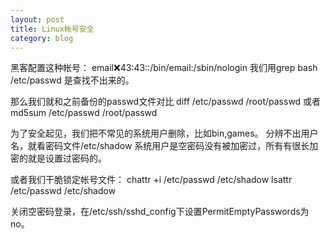 ```yaml
---
layout: post
title: Linux帐号安全
category: blog
---
```

黑客配置这种帐号：
email:x:43:43::/bin/email:/sbin/nologin
我们用grep bash /etc/passwd 是查找不出来的。

那么我们就和之前备份的passwd文件对比
diff /etc/passwd /root/passwd
或者
md5sum /etc/passwd /root/passwd

为了安全起见，我们把不常见的系统用户删除，比如bin,games。
分辨不出用户名，就看密码文件/etc/shadow 系统用户是空密码没有被加密过，所有有很长加密的就是设置过密码的。

或者我们干脆锁定帐号文件：
chattr +i /etc/passwd /etc/shadow
lsattr /etc/passwd /etc/shadow

关闭空密码登录，在/etc/ssh/sshd_config下设置PermitEmptyPasswords为no。